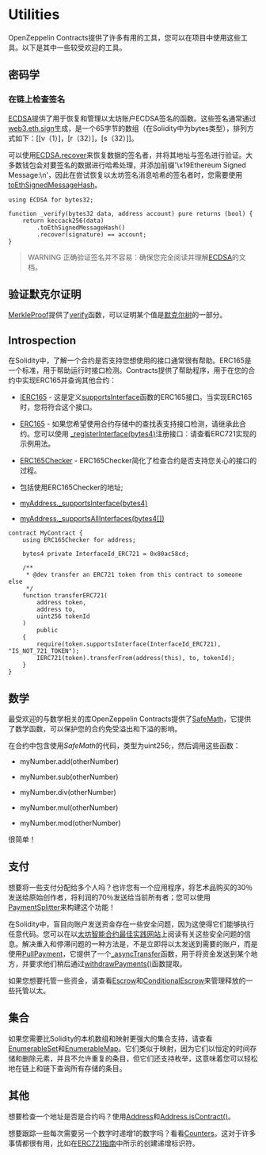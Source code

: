 # Utilities
OpenZeppelin Contracts提供了许多有用的工具，您可以在项目中使用这些工具。以下是其中一些较受欢迎的工具。

## 密码学

### 在链上检查签名
[ECDSA](./API/Cryptography.md#ecdsa)提供了用于恢复和管理以太坊账户ECDSA签名的函数。这些签名通常通过[web3.eth.sign](https://web3js.readthedocs.io/en/v1.2.4/web3-eth.html#sign)生成，是一个65字节的数组（在Solidity中为bytes类型），排列方式如下：[[v（1）]，[r（32）]，[s（32）]]。

可以使用[ECDSA.recover](./API/Cryptography.md#recoverbytes32-hash-bytes-signature-→-address)来恢复数据的签名者，并将其地址与签名进行验证。大多数钱包会对要签名的数据进行哈希处理，并添加前缀'\x19Ethereum Signed Message:\n'，因此在尝试恢复以太坊签名消息哈希的签名者时，您需要使用[toEthSignedMessageHash](./API/Cryptography.md#toethsignedmessagehashbytes32-hash-→-bytes32)。

```
using ECDSA for bytes32;

function _verify(bytes32 data, address account) pure returns (bool) {
    return keccack256(data)
        .toEthSignedMessageHash()
        .recover(signature) == account;
}
```
> WARNING
正确验证签名并不容易：确保您完全阅读并理解[ECDSA](./API/Cryptography.md#ecdsa)的文档。

## 验证默克尔证明
[MerkleProof](./API/Cryptography.md#merkleproof)提供了[verify](./API/Cryptography.md#verifybytes32-proof-bytes32-root-bytes32-leaf-→-bool)函数，可以证明某个值是[默克尔树](https://en.wikipedia.org/wiki/Merkle_tree)的一部分。

## Introspection
在Solidity中，了解一个合约是否支持您想使用的接口通常很有帮助。ERC165是一个标准，用于帮助运行时接口检测。Contracts提供了帮助程序，用于在您的合约中实现ERC165并查询其他合约：

* [IERC165](./API/Introspection.md#ierc165) - 这是定义[supportsInterface](./API/Introspection.md#supportsinterfacebytes4-interfaceid-→-bool)函数的ERC165接口。当实现ERC165时，您将符合这个接口。

* [ERC165](./API/Introspection.md#erc165) - 如果您希望使用合约存储中的查找表支持接口检测，请继承此合约。您可以使用 [_registerInterface(bytes4)](./API/Introspection.md#_registerinterfacebytes4-interfaceid)注册接口：请查看ERC721实现的示例用法。

* [ERC165Checker](./API/Introspection.md#erc165checker) - ERC165Checker简化了检查合约是否支持您关心的接口的过程。

* 包括使用ERC165Checker的地址;

* [myAddress._supportsInterface(bytes4)](./API/Introspection.md)

* [myAddress._supportsAllInterfaces(bytes4[])](./API/Introspection.md)

```
contract MyContract {
    using ERC165Checker for address;

    bytes4 private InterfaceId_ERC721 = 0x80ac58cd;

    /**
     * @dev transfer an ERC721 token from this contract to someone else
     */
    function transferERC721(
        address token,
        address to,
        uint256 tokenId
    )
        public
    {
        require(token.supportsInterface(InterfaceId_ERC721), "IS_NOT_721_TOKEN");
        IERC721(token).transferFrom(address(this), to, tokenId);
    }
}
```

## 数学
最受欢迎的与数学相关的库OpenZeppelin Contracts提供了[SafeMath](./API/Math.md#safemath)，它提供了数学函数，可以保护您的合约免受溢出和下溢的影响。

在合约中包含使用*SafeMath*的代码，类型为uint256;，然后调用这些函数：

* myNumber.add(otherNumber)

* myNumber.sub(otherNumber)

* myNumber.div(otherNumber)

* myNumber.mul(otherNumber)

* myNumber.mod(otherNumber)

很简单！

## 支付
想要将一些支付分配给多个人吗？也许您有一个应用程序，将艺术品购买的30％发送给原始创作者，将利润的70％发送给当前所有者；您可以使用[PaymentSplitter](./API/Payment.md#paymentsplitter)来构建这个功能！

在Solidity中，盲目向账户发送资金存在一些安全问题，因为这使得它们能够执行任意代码。您可以在以[太坊智能合约最佳实践网站](https://consensys.github.io/smart-contract-best-practices/)上阅读有关这些安全问题的信息。解决重入和停滞问题的一种方法是，不是立即将以太发送到需要的账户，而是使用[PullPayment](./API/Payment.md#pullpayment)，它提供了一个[_asyncTransfer](./API/Payment.md#_asynctransferaddress-dest-uint256-amount)函数，用于将资金发送到某个地方，并要求他们稍后通过[withdrawPayments()](./API/Payment.md#withdrawpaymentsaddress-payable-payee)函数提取。

如果您想要托管一些资金，请查看[Escrow](./API/Payment.md#escrow)和[ConditionalEscrow](./API/Payment.md#conditionalescrow)来管理释放的一些托管以太。

## 集合
如果您需要比Solidity的本机数组和映射更强大的集合支持，请查看[EnumerableSet](./API/Utils.md#enumerableset)和[EnumerableMap](./API/Utils.md#enumerablemap)。它们类似于映射，因为它们以恒定的时间存储和删除元素，并且不允许重复的条目，但它们还支持枚举，这意味着您可以轻松地在链上和链下查询所有存储的条目。

## 其他
想要检查一个地址是否是合约吗？使用[Address](./API/Utils.md#address)和[Address.isContract()](./API/Utils.md#iscontractaddress-account-→-bool)。

想要跟踪一些每次需要另一个数字时递增1的数字吗？看看[Counters](./API/Utils.md#counters)。这对于许多事情都很有用，比如在[ERC721指南](./Tokens/ERC721.md)中所示的创建递增标识符。
